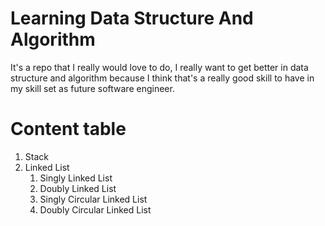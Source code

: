 # Learning Data Structure And Algorithm


It's a repo that I really would love to do, I really want to get better in data structure and algorithm because I think that's a really good skill to have in my skill set as future software engineer.

# Content table

1. Stack
1. Linked List
   1. Singly Linked List 
   2. Doubly Linked List
   3. Singly Circular Linked List
   4. Doubly Circular Linked List





